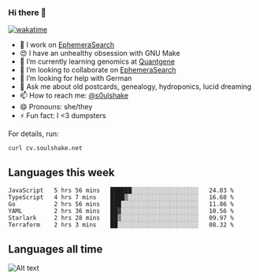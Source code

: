 ### Hi there 👋

[![wakatime](https://wakatime.com/badge/user/08339702-a231-40c4-8838-d449bd2ff951.svg)](https://wakatime.com/@08339702-a231-40c4-8838-d449bd2ff951)

<!--
**soulshake/soulshake** is a ✨ _special_ ✨ repository because its `README.md` (this file) appears on your GitHub profile.

Here are some ideas to get you started:

- 🔭 I’m currently working on ...
- 🌱 I’m currently learning ...
- 👯 I’m looking to collaborate on ...
- 🤔 I’m looking for help with ...
- 💬 Ask me about ...
- 📫 How to reach me: ...
- 😄 Pronouns: ...
- ⚡ Fun fact: ...
-->


- 🔭 I work on [EphemeraSearch](https://www.ephemerasearch.com/)
- 😍 I have an unhealthy obsession with GNU Make
- :dna: I’m currently learning genomics at [Quantgene](https://www.quantgene.com/)
- 👯 I’m looking to collaborate on [EphemeraSearch](https://www.ephemerasearch.com/)
- 🤔 I’m looking for help with German
- 💬 Ask me about old postcards, genealogy, hydroponics, lucid dreaming
- 📫 How to reach me: [@s0ulshake](https://twitter.com/soulshake)
- 😄 Pronouns: she/they
- ⚡ Fun fact: I <3 dumpsters

For details, run:

```
curl cv.soulshake.net
```

## Languages this week

<!--START_SECTION:waka-->

```text
JavaScript   5 hrs 56 mins   ██████░░░░░░░░░░░░░░░░░░░   24.03 %
TypeScript   4 hrs 7 mins    ████▒░░░░░░░░░░░░░░░░░░░░   16.68 %
Go           2 hrs 56 mins   ███░░░░░░░░░░░░░░░░░░░░░░   11.86 %
YAML         2 hrs 36 mins   ██▓░░░░░░░░░░░░░░░░░░░░░░   10.56 %
Starlark     2 hrs 28 mins   ██▒░░░░░░░░░░░░░░░░░░░░░░   09.97 %
Terraform    2 hrs 3 mins    ██░░░░░░░░░░░░░░░░░░░░░░░   08.32 %
```

<!--END_SECTION:waka-->

## Languages all time
![Alt text](https://wakatime.com/share/@aj/6aa10b67-a5e9-4fb1-acaf-8692f4385172.svg)
